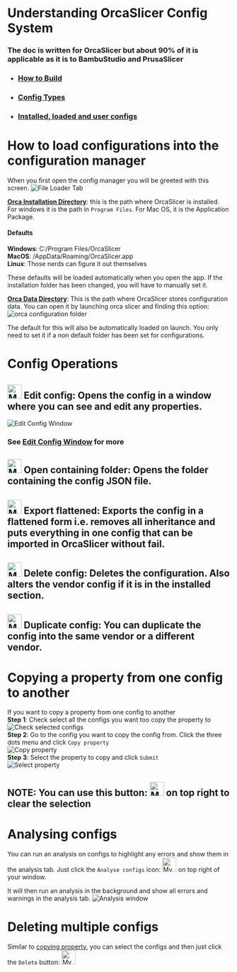 # Understanding OrcaSlicer Config System

### The doc is written for OrcaSlicer but about 90% of it is applicable as it is to BambuStudio and PrusaSlicer

- ### [How to Build](docs/how-to-build.md)

- ### [Config Types](docs/config-types.md)

- ### [Installed, loaded and user configs](docs/config-locations.md)

# How to load configurations into the configuration manager

When you first open the config manager you will be greeted with this screen.
![File Loader Tab](docs/images/file_loader_tab.png)

[**Orca Installation Directory**](docs/config-locations.md#installed): this is the path where OrcaSlicer is installed. For windows it is the path in `Program Files`. For Mac OS, it is the Application Package.

#### Defaults

**Windows**: C:/Program Files/OrcaSlicer <br>
**MacOS**: /AppData/Roaming/OrcaSlicer.app <br>
**Linux**: Those nerds can figure it out themselves

These defaults will be loaded automatically when you open the app. If the installation folder has been changed, you will have to manually set it.

[**Orca Data Directory**](docs/config-locations.md#loaded): This is the path where OrcaSlicer stores configuration data. You can open it by launching orca slicer and finding this option:
![orca configuration folder](docs/images/how_to_open_config_directory.png)

The default for this will also be automatically loaded on launch. You only need to set it if a non default folder has been set for configurations.

# Config Operations

## <img src="docs/images/edit_config_icon.png" alt="My SVG" width="32"> Edit config: Opens the config in a window where you can see and edit any properties.

![Edit Config Window](docs/images/eidt_config_window.png)

### See [Edit Config Window](docs/edit-config-window.md) for more

## <img src="docs/images/open_folder_icon.png" alt="My SVG" width="32"> Open containing folder: Opens the folder containing the config JSON file.

## <img src="docs/images/export_flattened_icon.png" alt="My SVG" height="32"> Export flattened: Exports the config in a flattened form i.e. removes all inheritance and puts everything in one config that can be imported in OrcaSlicer without fail.

## <img src="docs/images/delete_config_icon.png" alt="My SVG" height="32"> Delete config: Deletes the configuration. Also alters the vendor config if it is in the installed section.

## <img src="docs/images/duplicate_config_icon.png" alt="My SVG" height="32"> Duplicate config: You can duplicate the config into the same vendor or a different vendor.

# Copying a property from one config to another

If you want to copy a property from one config to another<br>
**Step 1**: Check select all the configs you want too copy the property to<br>
![Check selected configs](docs/images/check_selected_configs.png)<br>
**Step 2**: Go to the config you want to copy the config from. Click the three dots menu and click `Copy property`<br>
![Copy property](docs/images/copy_property.png)<br>
**Step 3**: Select the property to copy and click `Submit`<br>
![Select property](docs/images/select_copy_property.png)<br>

## NOTE: You can use this button: <img src="docs/images/clear_selection_icon.png" alt="My SVG" height="32"> on top right to clear the selection

# Analysing configs

You can run an analysis on configs to highlight any errors and show them in the analysis tab. Just click the `Analyse configs` icon: <img src="docs/images/analyse_configs_icon.png" alt="My SVG" height="32"> on top right of your window.

It will then run an analysis in the background and show all errors and warnings in the analysis tab.
![Analysis window](docs/images/analysis_window.png)

# Deleting multiple configs

Similar to [copying property](#copying-a-property-from-one-config-to-another), you can select the configs and then just click the `Delete` button: <img src="docs/images/delete_selected_icon.png" alt="My SVG" height="32">

